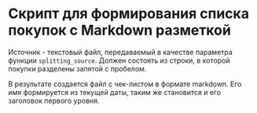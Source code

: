 # Скрипт для формирования списка покупок с Markdown разметкой

Источник - текстовый файл, передаваемый в качестве параметра функции `splitting_source`. Должен состоять из строки, в которой покупки разделены запятой с пробелом.

В результате создается файл с чек-листом в формате markdown. Его имя формируется из текущей даты, таким же становится и его заголовок первого уровня.
